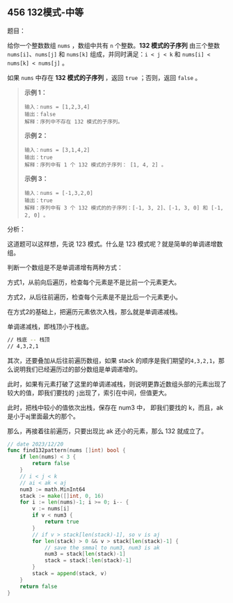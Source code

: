 ## 456 132模式-中等

题目：

给你一个整数数组 `nums` ，数组中共有 `n` 个整数。**132 模式的子序列** 由三个整数 `nums[i]`、`nums[j]` 和 `nums[k]` 组成，并同时满足：`i < j < k` 和 `nums[i] < nums[k] < nums[j]` 。

如果 `nums` 中存在 **132 模式的子序列** ，返回 `true` ；否则，返回 `false` 。



> **示例 1：**
>
> ```
> 输入：nums = [1,2,3,4]
> 输出：false
> 解释：序列中不存在 132 模式的子序列。
> ```
>
> **示例 2：**
>
> ```
> 输入：nums = [3,1,4,2]
> 输出：true
> 解释：序列中有 1 个 132 模式的子序列： [1, 4, 2] 。
> ```
>
> **示例 3：**
>
> ```
> 输入：nums = [-1,3,2,0]
> 输出：true
> 解释：序列中有 3 个 132 模式的的子序列：[-1, 3, 2]、[-1, 3, 0] 和 [-1, 2, 0] 。
> ```



分析：

这道题可以这样想，先说 123 模式。什么是 123 模式呢？就是简单的单调递增数组。

判断一个数组是不是单调递增有两种方式：

方式1，从前向后遍历，检查每个元素是不是比前一个元素更大。

方式2，从后往前遍历，检查每个元素是不是比后一个元素更小。

在方式2的基础上，把遍历元素依次入栈，那么就是单调递减栈。

单调递减栈，即栈顶小于栈底。

```sh
// 栈底 -- 栈顶
// 4,3,2,1
```

其次，还要叠加从后往前遍历数组，如果 stack 的顺序是我们期望的`4,3,2,1`，那么说明我们已经遍历过的部分数组是单调递增的。

此时，如果有元素打破了这里的单调递减栈，则说明更靠近数组头部的元素出现了较大的值，即我们要找的 `j`出现了，索引在中间，但值更大。

此时，把栈中较小的值依次出栈，保存在 num3 中， 即我们要找的 k，而且，ak 是小于aj里面最大的那个。

那么，再接着往前遍历，只要出现比 ak 还小的元素，那么 132 就成立了。

```go
// date 2023/12/20
func find132pattern(nums []int) bool {
    if len(nums) < 3 {
        return false
    }
    // i < j < k
    // ai < ak < aj
    num3 := math.MinInt64
    stack := make([]int, 0, 16)
    for i := len(nums)-1; i >= 0; i-- {
        v := nums[i]
        if v < num3 {
            return true
        }
        // if v > stack[len(stack)-1], so v is aj
        for len(stack) > 0 && v > stack[len(stack)-1] {
            // save the smmal to num3, num3 is ak
            num3 = stack[len(stack)-1]
            stack = stack[:len(stack)-1]
        }
        stack = append(stack, v)
    }
    return false
}
```

